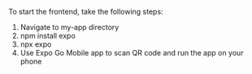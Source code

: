To start the frontend, take the following steps:
1. Navigate to my-app directory
2. npm install expo
3. npx expo
4. Use Expo Go Mobile app to scan QR code and run the app on your phone